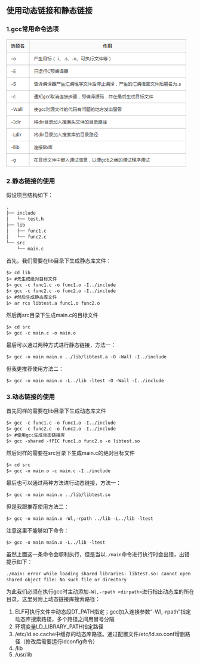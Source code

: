 ## 使用动态链接和静态链接

### 1.gcc常用命令选项

![v2-8bbcf9bd395c31f8cbb75feec08d7b7b_r](../image/v2-8bbcf9bd395c31f8cbb75feec08d7b7b_r.png)

### 2.静态链接的使用

假设项目结构如下：

```shell
.
├── include
│   └── test.h
├── lib
│   ├── func1.c
│   └── func2.c
└── src
    └── main.c
```

首先，我们需要在lib目录下生成静态库文件：

```shell
$> cd lib
$> #先生成绝对目标文件
$> gcc -c func1.c -o func1.o -I../include
$> gcc -c func2.c -o func2.o -I../include
$> #然后生成静态库文件
$> ar rcs libtest.a func1.o func2.o
```

然后再src目录下生成main.c的目标文件

```shell
$> cd src
$> gcc -c main.c -o main.o
```

最后可以通过两种方式进行静态链接，方法一：

```shell
$> gcc -o main main.o ../lib/libtest.a -O -Wall -I../include
```

但我更推荐使用方法二：

```shell
$> gcc -o main main.o -L../lib -ltest -O -Wall -I../include
```



### 3.动态链接的使用

首先同样的需要在lib目录下生成动态库文件

```shell
$> gcc -c func1.c -o func1.o -I../include
$> gcc -c func2.c -o func2.o -I../include
$> #使用gcc生成动态链接库
$> gcc -shared -fPIC func1.o func2.o -o libtest.so
```

然后同样的需要在src目录下生成main.c的绝对目标文件

```shell
$> cd src
$> gcc -o main.o -c main.c -I../include 
```

最后也可以通过两种方法进行动态链接，方法一：

```shell
$> gcc -o main main.o ../lib/libtest.so
```

但是我跟推荐使用方法二：

```shell
$> gcc -o main main.o -Wl,-rpath ../lib -L../lib -ltest
```

注意这里不能够如下命令：

```shell
$> gcc -o main main.o -L../lib -ltest
```

虽然上面这一条命令会顺利执行，但是当以`./main`命令进行执行时会出错，出错提示如下：

```shell
./main: error while loading shared libraries: libtest.so: cannot open shared object file: No such file or directory
```

为此我们必须在执行gcc时主动添加`-Wl,-rpath <dirpath>`进行指出动态库的所在目录。这里另附上动态链接库搜索路径：

1. ELF可执行文件中动态段DT_PATH指定；gcc加入连接参数“-Wl,-rpath”指定动态库搜索路径，多个路径之间用冒号分隔
2. 环境变量LD_LIBRARY_PATH指定路径
3. /etc/ld.so.cache中缓存的动态库路径。通过配置文件/etc/ld.so.conf增删路径（修改后需要运行ldconfig命令）
4. /lib
5. /usr/lib
